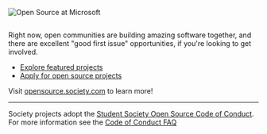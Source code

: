 ![Open Source at Microsoft](https://media.licdn.com/dms/image/D5612AQE2-lRzXIlndg/article-cover_image-shrink_720_1280/0/1700319017256?e=2147483647&v=beta&t=tnj7zK9m00OFbFpulBQHSsnPYKUFsUJodS8VTbkng_U)  
##

Right now, open communities are building amazing software together, and there are excellent "good first issue" opportunities, if you're looking to get involved.

* [Explore featured projects](https:// )
* [Apply for open source projects](https:// )

Visit [opensource.society.com](https:// ) to learn more!

----

Society projects adopt the [Student Society Open Source Code of Conduct](https:// ). For more information see the [Code of Conduct FAQ](https:// )
